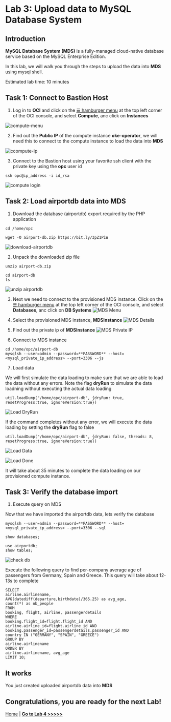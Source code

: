 # Lab 3: Upload data to MySQL Database System

## Introduction
**MySQL Database System (MDS)** is a fully-managed cloud-native database service based on the MySQL Enterprise Edition. 

In this lab, we will walk you through the steps to upload the data into **MDS** using mysql shell.

Estimated lab time: 10 minutes

## Task 1: Connect to Bastion Host

1. Log in to **OCI** and click on the <a href="#menu">&#9776; hamburger menu</a> at the top left corner of the OCI console, and select **Compute**, anc click on **Instances**

![compute-menu](images/compute-menu.png)

2. Find out the **Public IP** of the compute instance **oke-operator**, we will need this to connect to the compute instance to load the data into **MDS**

![ccompute-ip](images/compute-ip.png)

3. Connect to the Bastion host using your favorite ssh client with the private key using the **opc** user id

```
ssh opc@ip_address -i id_rsa
```
![compute login](images/compute-login.png)

## Task 2: Load airportdb data into MDS

1. Download the database (airportdb) export required by the PHP application

```
cd /home/opc
```
```
wget -O airport-db.zip https://bit.ly/3pZ1PiW
```
![download-airportdb](images/download-airportdb.png)

2. Unpack the downloaded zip file

```
unzip airport-db.zip
```
```
cd airport-db
ls
```
![unzip airportdb](images/unzip-airportdb.png)

3. Next we need to connect to the provisioned MDS instance. Click on the <a href="#menu">&#9776; hamburger menu</a> at the top left corner of the OCI console, and select **Databases**, anc click on **DB Systems**
![MDS Menu](images/MDS-menu.png)

4. Select the provisioned MDS instance, **MDSInstance**
![MDS Details](images/MDS-details.png)

5. Find out the private ip of **MDSInstance**
![MDS Private IP](images/MDS-IP.png)

6. Connect to MDS instance

```
cd /home/opc/airport-db
mysqlsh --user=admin --password=**PASSWORD** --host=<mysql_private_ip_address> --port=3306 --js
```

7. Load data 

We will first simulate the data loading to make sure that we are able to load the data without any errors. Note the flag **dryRun** to simulate the data loadning without executing the actual data loading
```
util.loadDump("/home/opc/airport-db", {dryRun: true, resetProgress:true, ignoreVersion:true})
```
![Load DryRun](images/load-dryrun.png)

If the command completes without any error, we will execute the data loading by setting the **dryRun** flag to false

```
util.loadDump("/home/opc/airport-db", {dryRun: false, threads: 8, resetProgress:true, ignoreVersion:true})
```
![Load Data](images/load-data.png)

![Load Done](images/load-done.png)

It will take about 35 minutes to complete the data loading on our provisioned compute instance. 

## Task 3: Verify the database import
1. Execute query on MDS

Now that we have imported the airportdb data, lets verify the database

```
mysqlsh --user=admin --password=**PASSWORD** --host=<mysql_private_ip_address> --port=3306 --sql
```
```
show databases;
```
```
use airportdb;
show tables;
```
![check db](images/check-db.png)

Execute the following query to find per-company average age of passengers from Germany, Spain and Greece. This query will take about 12-13s to complete

```
SELECT
airline.airlinename,
AVG(datediff(departure,birthdate)/365.25) as avg_age,
count(*) as nb_people
FROM
booking, flight, airline, passengerdetails
WHERE
booking.flight_id=flight.flight_id AND
airline.airline_id=flight.airline_id AND
booking.passenger_id=passengerdetails.passenger_id AND
country IN ("GERMANY", "SPAIN", "GREECE")
GROUP BY
airline.airlinename
ORDER BY
airline.airlinename, avg_age
LIMIT 10;
```

## It works

You just created uploaded airportdb data into **MDS**

## Congratulations, you are ready for the next Lab!

[Home](../README.md) | [**Go to Lab 4 >>>>>**](../lab4/README.md)

